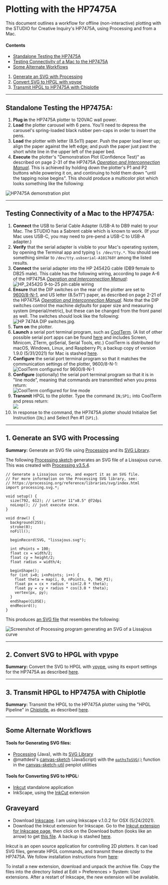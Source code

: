 # Plotting with the HP7475A

This document outlines a workflow for offline (non-interactive) plotting with the STUDIO for Creative Inquiry's HP7475A, using Processing and from a Mac.

#### Contents

* [Standalone Testing the HP7475A](#standalone-testing-the-hp7475a)
* [Testing Connectivity of a Mac to the HP7475A](#testing-connectivity-of-a-mac-to-the-hp7475a)
* [Some Alternate Workflows](#some-alternate-workflows)

1. [Generate an SVG with Processing](#1-generate-an-svg-with-processing)
2. [Convert SVG to HPGL with vpype](#2-convert-svg-to-hpgl-with-vpype)
3. [Transmit HPGL to HP7475A with Chiplotle](#3-transmit-hpgl-to-hp7475a-with-chiplotle)


---

## Standalone Testing the HP7475A:

1. **Plug in** the HP7475A plotter to 120VAC wall power.
2. **Load** the plotter carousel with 6 pens. You'll need to depress the carousel's spring-loaded black rubber pen-caps in order to insert the pens.
3. **Load** the plotter with letter (8.5x11) paper. Push the paper load lever up; align the paper against the left edge; and push the paper just past the short white line in the upper left of the paper bed. 
4. **Execute** the plotter's "Demonstration Plot (Confidence Test)" as described on page 2-31 of the HP7475A [*Operation and Interconnection Manual*](manuals/7475A-OperationAndInterconnectionManual-07475-90002-102pages-Sep90.pdf). This is achieved by holding down the plotter's P1 and P2 buttons while powering it on, and continuing to hold them down "until the tapping noise begins". This should produce a multicolor plot which looks something like the following: 

![HP7475A demonstration plot](manuals/7475a_demonstration_plot.png)


---

## Testing Connectivity of a Mac to the HP7475A:

1. **Connect** the USB to Serial Cable Adapter (USB-A to DB9 male) to your Mac. The STUDIO has a Sabrent cable which is known to work. (If your Mac uses USB-C, you may need to pre-pend a USB-C to USB-A adapter.)
2. **Verify** that the serial adapter is visible to your Mac's operating system, by opening the Terminal app and typing ```ls /dev/tty.*```. You should see something similar to ```/dev/tty.usbserial-A101768Y``` among the listed results.
3. **Connect** the serial adapter into the HP 24542G cable (DB9 female to DB25 male). This cable has the following wiring, according to page A-6 of the HP7475A [*Operation and Interconnection Manual*](manuals/7475A-OperationAndInterconnectionManual-07475-90002-102pages-Sep90.pdf):<br />![HP_24542G 9-to-25 pin cable wiring](manuals/7475a_HP_24542G_cable_wiring.png) 
4. **Ensure** that the DIP switches on the rear of the plotter are set to [9600/8-N-1](https://en.wikipedia.org/wiki/8-N-1), and US letter (8.5x11") paper, as described on page 2-21 of the HP7475A [*Operation and Interconnection Manual*](manuals/7475A-OperationAndInterconnectionManual-07475-90002-102pages-Sep90.pdf). Note that the DIP switches control the machine *defaults* for paper size and measuring system (imperial/metric), but these can be changed from the front panel as well. The switches should look like the following:<br />![HP 7474A DIP switches.jpg](manuals/7474a_DIP_switches.jpg). 
5. **Turn on** the plotter.
6. **Launch** a serial port terminal program, such as [CoolTerm](http://freeware.the-meiers.org/). (A list of other possible serial port apps can be found [here](https://pbxbook.com/other/mac-ser.html) and includes Screen, Minicom, ZTerm, goSerial, Serial Tools, etc.) CoolTerm is distributed for macOS, Windows, Linux, and Raspberry Pi; a backup copy of version 1.9.0 (5/31/2021) for Mac is stashed [here](tools/CoolTermMac_1.9.0.zip).
7. **Configure** the serial port terminal program so that it matches the communication settings of the plotter, 9600/8-N-1:<br />![CoolTerm configured for 9600/8-N-1](manuals/coolterm_7475a_serial_configuration.png)
8. **Configure** (optionally) the serial port terminal program so that it is in "line mode", meaning that commands are transmitted when you press return:<br />![CoolTerm configured for line mode](manuals/coolterm_7475a_terminal_configuration.png)
8. **Transmit** HPGL to the plotter. Type the command ```IN;SP1;``` into CoolTerm and press return:<br />![](manuals/coolterm_7475a_testcommand.png)
9. In response to the command, the HP7475A plotter should Initialize Set Instruction (```IN;```) and Select Pen #1 (```SP1;```). 


---

## 1. Generate an SVG with Processing

**Summary:** Generate an SVG file using [Processing](https://processing.org/) and its [SVG Library](https://processing.org/reference/libraries/svg/index.html).

The following [Processing sketch](processing/svg_lissajous/svg_lissajous.pde) generates an SVG file of a Lissajous curve. This was created with [Processing v3.5.4](https://processing.org/). 

```
// Generate a Lissajous curve, and export it as an SVG file.
// For more information on the Processing SVG library, see:
// https://processing.org/reference/libraries/svg/index.html
import processing.svg.*;

void setup() {
  size(792, 612); // Letter 11"x8.5" @72dpi
  noLoop(); // just execute once.
}

void draw() {
  background(255); 
  stroke(0);
  noFill();

  beginRecord(SVG, "lissajous.svg");

  int nPoints = 100;
  float cx = width/2; 
  float cy = height/2; 
  float radius = width/4; 

  beginShape(); 
  for (int i=0; i<nPoints; i++) {
    float theta = map(i, 0, nPoints, 0, TWO_PI);
    float px = cx + radius * sin(2.0 * theta);
    float py = cy + radius * cos(3.0 * theta); 
    vertex(px, py);
  }
  endShape(CLOSE); 
  endRecord();
}
```

This produces [an SVG file](processing/svg_lissajous/lissajous.svg) that resembles the following: 

![Screenshot of Processing program generating an SVG of a Lissajous curve](processing/svg_lissajous/svg_lissajous_screenshot.png)


---

## 2. Convert SVG to HPGL with vpype

**Summary:** Convert the SVG to HPGL with [vpype](https://github.com/abey79/vpype), using its export settings for the HP7475A as described [here](https://vpype.readthedocs.io/en/latest/cookbook.html#converting-a-svg-to-hpgl).


---

## 3. Transmit HPGL to HP7475A with Chiplotle

**Summary:** Transmit the HPGL to the HP7475A plotter using the "HPGL Pipeline" in [Chiplotle](http://sites.music.columbia.edu/cmc/chiplotle/manual/index.html), as described [here](http://sites.music.columbia.edu/cmc/chiplotle/manual/chapters/tutorial/intro.html#hpgl-pipeline).


---

## Some Alternate Workflows

#### Tools for Generating SVG files:
 
* [Processing](https://processing.org/) (Java), with its [SVG Library](https://processing.org/reference/libraries/svg/index.html)
* @mattdesl's [canvas-sketch](https://github.com/mattdesl/canvas-sketch/) (JavaScript) with the [```pathsToSVG()```](https://github.com/mattdesl/canvas-sketch-util/blob/master/docs/penplot.md#pathsToSVG) function in the [canvas-sketch-util](https://github.com/mattdesl/canvas-sketch-util/blob/master/docs/penplot.md) penplot utilities

#### Tools for Converting SVG to HPGL:

* [Inkcut](https://www.codelv.com/projects/inkcut/) standalone application
* InkScape, using the [InkCut](https://inkscape.org/~frmdstryr/%E2%98%85inkcut) extension


## Graveyard

* Download [Inkscape](https://inkscape.org/release/1.1/platforms/). I am using Inkscape v.1.0.2 for OSX (5/24/2021).
* Download the Inkcut extension for Inkscape. Go to the [Inkcut extension for Inkscape page](https://inkscape.org/~frmdstryr/%E2%98%85inkcut), then click on the Download button (looks like an arrow) to get [this file](https://inkscape.org/gallery/item/12796/inkcut-for-inkscape-2.1.1.tar.gz). A backup is stashed [here](tools/inkcut-for-inkscape-2.1.1.tar.gz). 

Inkcut is an open source application for controlling 2D plotters. It can load SVG files, generate HPGL commands, and transmit these directly to the HP7475A. We follow installation instructions from [here](https://www.codelv.com/projects/inkcut/download/):

To install a new extension, download and unpack the archive file. Copy the files into the directory listed at Edit > Preferences > System: User extensions. After a restart of Inkscape, the new extension will be available.


